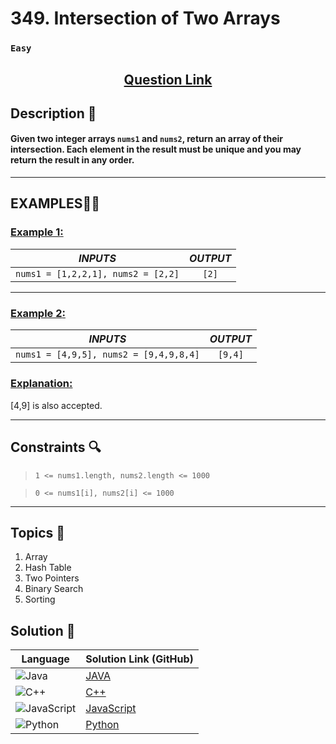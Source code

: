 # 349. Intersection of Two Arrays

### `Easy`


<h2 align="center">
<a href="https://leetcode.com/problems/intersection-of-two-arrays/description/"><strong>Question Link</strong></a>
</h2>


## Description 📑

#### Given two integer arrays `nums1` and `nums2`, return an array of their intersection. Each element in the result must be unique and you may return the result in any order.

___

## **EXAMPLES**💫✨ </br>

<h3>

<ins>**Example 1**:</ins> </br>


| _INPUTS_ | _OUTPUT_ |
| :-----------: | :-----------: |
| `nums1 = [1,2,2,1], nums2 = [2,2]` | `[2]` |

</h3>


____
<h3>

<ins>**Example 2**:</ins> </br>

| _INPUTS_ | _OUTPUT_ |
| :-----------: | :-----------: |
| `nums1 = [4,9,5], nums2 = [9,4,9,8,4]` | `[9,4]` |

</h3>

<h3>
<ins>Explanation:</ins>
</h3>

[4,9] is also accepted.

___

## Constraints 🔍

> `1 <= nums1.length, nums2.length <= 1000`</br>

> `0 <= nums1[i], nums2[i] <= 1000` 

___

## Topics 📝

1. Array
2. Hash Table
3. Two Pointers
4. Binary Search
5. Sorting


## Solution 📃

|  Language   |  Solution Link (GitHub) |
| ------------- | ------------- |
|  ![Java](https://img.shields.io/badge/java-%23ED8B00.svg?style=flat&logo=openjdk&logoColor=white)  | [JAVA]() |
|  ![C++](https://img.shields.io/badge/c++-%2300599C.svg?style=plastic&logo=c%2B%2B&logoColor=white)  | [C++]()  |
|  ![JavaScript](https://img.shields.io/badge/javascript-%23323330.svg?style=flat&logo=javascript&logoColor=%23F7DF1E)  | [JavaScript]() |
|![Python](https://img.shields.io/badge/python-3670A0?style=plastic&logo=python&logoColor=ffdd54)| [Python]() |
